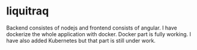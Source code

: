 # liquitraq
Backend consistes of nodejs and frontend consists of angular. 
I have dockerize the whole application with docker. Docker part is fully working. 
I have also added Kubernetes but that part is still under work. 
